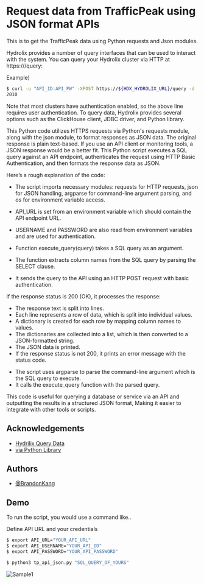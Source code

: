 
# Request data from TrafficPeak using JSON format APIs

This is to get the TrafficPeak data using Python requests and Json modules.

Hydrolix provides a number of query interfaces that can be used to interact with the system.
You can query your Hydrolix cluster via HTTP at https://<your-hostname>/query:

Example)
```bash
$ curl -u "API_ID:API_PW" -XPOST https://${HDX_HYDROLIX_URL}/query -d 'SELECT count() FROM sample_project.sample_table'
2010
```


Note that most clusters have authentication enabled, so the above line requires user authentication. 
To query data, Hydrolix provides several options such as the ClickHouse client, JDBC driver, and Python library. 

This Python code utilizes HTTPS requests via Python's requests module, along with the json module, to format responses as JSON data. 
The original response is plain text-based. If you use an API client or monitoring tools, a JSON response would be a better fit.
This Python script executes a SQL query against an API endpoint, authenticates the request using HTTP Basic Authentication, and then formats the response data as JSON. 

Here’s a rough explanation of the code:
* The script imports necessary modules: requests for HTTP requests, json for JSON handling, argparse for command-line argument parsing, and os for environment variable access.
* API_URL is set from an environment variable which should contain the API endpoint URL.
* USERNAME and PASSWORD are also read from environment variables and are used for authentication.

* Function execute_query(query) takes a SQL query as an argument.
* The function extracts column names from the SQL query by parsing the SELECT clause.
* It sends the query to the API using an HTTP POST request with basic authentication.

If the response status is 200 (OK), it processes the response:
- The response text is split into lines.
- Each line represents a row of data, which is split into individual values.
- A dictionary is created for each row by mapping column names to values.
- The dictionaries are collected into a list, which is then converted to a JSON-formatted string.
- The JSON data is printed.
- If the response status is not 200, it prints an error message with the status code.

* The script uses argparse to parse the command-line argument which is the SQL query to execute.
* It calls the execute_query function with the parsed query.

This code is useful for querying a database or service via an API and outputting the results in a structured JSON format, 
Making it easier to integrate with other tools or scripts.




## Acknowledgements

 - [Hydrilix Query Data](https://docs.hydrolix.io/docs/python-library)
 - [via Python Library](https://docs.hydrolix.io/docs/python-library)


## Authors

- [@BrandonKang](https://github.com/BrandonKang)


## Demo
To run the script, you would use a command like..

Define API URL and your credentials<br/>
```bash
$ export API_URL="YOUR_API_URL"
$ export API_USERNAME="YOUR_API_ID"
$ export API_PASSWORD="YOUR_API_PASSWORD"

$ python3 tp_api_json.py "SQL_QUERY_OF_YOURS"
```
![Sample1](https://osaka-obj-storage.jp-osa-1.linodeobjects.com/tp_query_demo.jpg)
